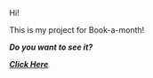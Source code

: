 Hi!

This is my project for Book-a-month!

**_Do you want to see it?_**

[**_Click Here_**](https://akkified.github.io/HTML-CSS-and-Javascript-for-Web-Developers/site/Book-a-month/index.html)
